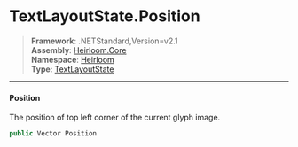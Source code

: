 # TextLayoutState.Position

> **Framework**: .NETStandard,Version=v2.1  
> **Assembly**: [Heirloom.Core][0]  
> **Namespace**: [Heirloom][0]  
> **Type**: [TextLayoutState][1]

--------------------------------------------------------------------------------

#### Position

The position of top left corner of the current glyph image.

```cs
public Vector Position
```

[0]: ../Heirloom.Core.md
[1]: Heirloom.TextLayoutState.md
